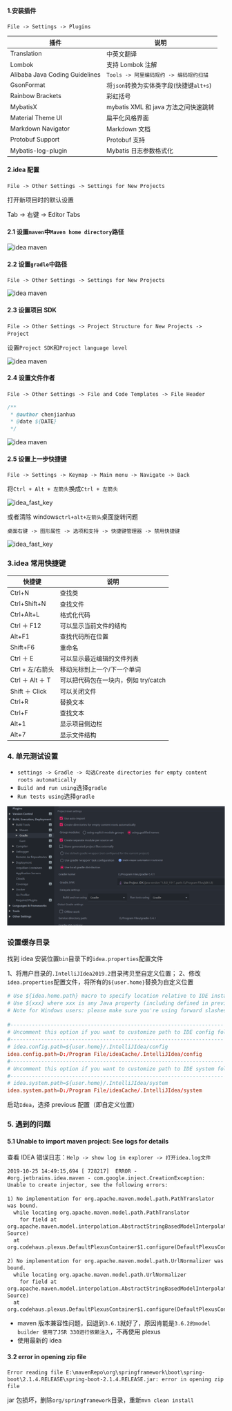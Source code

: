 #### 1.安装插件

`File -> Settings -> Plugins`

| 插件                           | 说明                                    |
| ------------------------------ | --------------------------------------- |
| Translation                    | 中英文翻译                              |
| Lombok                         | 支持 Lombok 注解                        |
| Alibaba Java Coding Guidelines | `Tools -> 阿里编码规约 -> 编码规约扫描` |
| GsonFormat                     | 将`json`转换为实体类字段(快捷键`alt+s`) |
| Rainbow Brackets               | 彩虹括号                                |
| MybatisX                       | mybatis XML 和 java 方法之间快速跳转    |
| Material Theme UI              | 扁平化风格界面                          |
| Markdown Navigator             | Markdown 文档                           |
| Protobuf Support               | Protobuf 支持                           |
| Mybatis-log-plugin             | Mybatis 日志参数格式化                  |

#### 2.idea 配置

`File -> Other Settings -> Settings for New Projects`

打开新项目时的默认设置



Tab -> 右键 -> Editor Tabs

#### 2.1 设置`maven`中`Maven home directory`路径

![idea maven](img/idea01.png)

#### 2.2 设置`gradle`中路径

`File -> Other Settings -> Settings for New Projects`

![idea maven](img/idea_gradle.png)

#### 2.3 设置项目 SDK

`File -> Other Settings -> Project Structure for New Projects -> Project`

设置`Project SDK`和`Project language level`

![idea maven](img/idea02.png)

#### 2.4 设置文件作者

`File -> Other Settings -> File and Code Templates -> File Header`

```java
/**
 * @author chenjianhua
 * @date ${DATE}
 */
```

![idea maven](img/idea03.png)

#### 2.5 设置上一步快捷键

`File -> Settings -> Keymap -> Main menu -> Navigate -> Back`

将`Ctrl + Alt + 左箭头`换成`Ctrl + 左箭头`

![idea_fast_key](img/idea_back_key.png)

或者清除 windows`ctrl+alt+左箭头`桌面旋转问题

`桌面右键 -> 图形属性 -> 选项和支持 -> 快捷键管理器 -> 禁用快捷键`

![idea_fast_key](img/idea_fast_key.png)

### 3.idea 常用快捷键

| 快捷键           | 说明                                 |
| ---------------- | ------------------------------------ |
| Ctrl+N           | 查找类                               |
| Ctrl+Shift+N     | 查找文件                             |
| Ctrl+Alt+L       | 格式化代码                           |
| Ctrl ＋ F12      | 可以显示当前文件的结构               |
| Alt+F1           | 查找代码所在位置                     |
| Shift+F6         | 重命名                               |
| Ctrl ＋ E        | 可以显示最近编辑的文件列表           |
| Ctrl + 左/右箭头 | 移动光标到上一个/下一个单词          |
| Ctrl ＋ Alt ＋ T | 可以把代码包在一块内，例如 try/catch |
| Shift ＋ Click   | 可以关闭文件                         |
| Ctrl+R           | 替换文本                             |
| Ctrl+F           | 查找文本                             |
| Alt+1            | 显示项目侧边栏                       |
| Alt+7            | 显示文件结构                         |

### 4. 单元测试设置

- `settings -> Gradle -> 勾选Create directories for empty content roots automatically`
- `Build and run using`选择`gradle`
- `Run tests using`选择`gradle`

![gradle_test](./img/gradle/gradle_test.png)

### 设置缓存目录

找到 idea 安装位置`bin`目录下的`idea.properties`配置文件

1、将用户目录的`.IntelliJIdea2019.2`目录拷贝至自定义位置；
2、修改`idea.properties`配置文件，将所有的`${user.home}`替换为自定义位置

```conf
# Use ${idea.home.path} macro to specify location relative to IDE installation home.
# Use ${xxx} where xxx is any Java property (including defined in previous lines of this file) to refer to its value.
# Note for Windows users: please make sure you're using forward slashes (e.g. c:/idea/system).

#---------------------------------------------------------------------
# Uncomment this option if you want to customize path to IDE config folder. Make sure you're using forward slashes.
#---------------------------------------------------------------------
# idea.config.path=${user.home}/.IntelliJIdea/config
idea.config.path=D:/Program File/ideaCache/.IntelliJIdea/config
#---------------------------------------------------------------------
# Uncomment this option if you want to customize path to IDE system folder. Make sure you're using forward slashes.
#---------------------------------------------------------------------
# idea.system.path=${user.home}/.IntelliJIdea/system
idea.system.path=D:/Program File/ideaCache/.IntelliJIdea/system
```

启动`Idea`，选择 previous 配置（即自定义位置）

### 5. 遇到的问题

#### 5.1 Unable to import maven project: See logs for details

查看 IDEA 错误日志：`Help -> show log in explorer -> 打开idea.log文件`

```log
2019-10-25 14:49:15,694 [ 728217]  ERROR -      #org.jetbrains.idea.maven - com.google.inject.CreationException: Unable to create injector, see the following errors:

1) No implementation for org.apache.maven.model.path.PathTranslator was bound.
  while locating org.apache.maven.model.path.PathTranslator
    for field at org.apache.maven.model.interpolation.AbstractStringBasedModelInterpolator.pathTranslator(Unknown Source)
  at org.codehaus.plexus.DefaultPlexusContainer$1.configure(DefaultPlexusContainer.java:350)

2) No implementation for org.apache.maven.model.path.UrlNormalizer was bound.
  while locating org.apache.maven.model.path.UrlNormalizer
    for field at org.apache.maven.model.interpolation.AbstractStringBasedModelInterpolator.urlNormalizer(Unknown Source)
  at org.codehaus.plexus.DefaultPlexusContainer$1.configure(DefaultPlexusContainer.java:350)
```

- maven 版本兼容性问题，回退到`3.6.1`就好了，原因肯能是`3.6.2的model builder 使用了JSR 330进行依赖注入`，不再使用 plexus
- 使用最新的 idea

#### 3.2 error in opening zip file

```log
Error reading file E:\mavenRepo\org\springframework\boot\spring-boot\2.1.4.RELEASE\spring-boot-2.1.4.RELEASE.jar: error in opening zip file
```

jar 包损坏，删除`org/springframework`目录，重新`mvn clean install`
